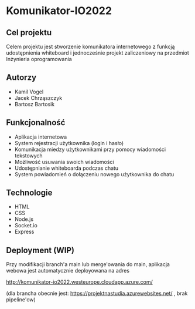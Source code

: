 # Komunikator-IO2022

## Cel projektu
Celem projektu jest stworzenie komunikatora internetowego z funkcją udostępnienia whiteboard i jednocześnie projekt zaliczeniowy na przedmiot Inżynieria oprogramowania 

## Autorzy
  - Kamil Vogel
  - Jacek Chrząszczyk
  - Bartosz Bartosik

## Funkcjonalność
  - Aplikacja internetowa
  - System rejestracji użytkownika (login i hasło)
  - Komunikacja miedzy użytkownikami przy pomocy wiadomości tekstowych
  - Możliwość usuwania swoich wiadomości 
  - Udostępnianie whiteboarda podczas chatu
  - System powiadomień o dołączeniu nowego użytkownika do chatu

## Technologie
  - HTML
  - CSS
  - Node.js
  - Socket.io
  - Express

## Deployment (WIP)

Przy modifikacji branch'a main lub merge'owania do main, aplikacja webowa jest automatycznie deployowana na adres 

http://komunikator-io2022.westeurope.cloudapp.azure.com/

(dla brancha obecnie jest: https://projektnastudia.azurewebsites.net/ , brak pipeline'ow)
